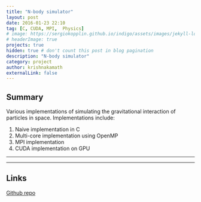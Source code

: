 ```yaml
---
title: "N-body simulator"
layout: post
date: 2016-01-23 22:10
tag: [C, CUDA, MPI,  Physics]
# image: https://sergiokopplin.github.io/indigo/assets/images/jekyll-logo-light-solid.png
# headerImage: true
projects: true
hidden: true # don't count this post in blog pagination
description: "N-body simulator"
category: project
author: krishnakamath
externalLink: false
---
```


## Summary

Various implementations of simulating the gravitational interaction of particles in space. 
Implementations include: 
1. Naive implementation in C
2. Multi-core implementation using OpenMP
3. MPI implementation 
4. CUDA implementation on GPU

---


---

## Links

[Github repo](https://github.com/krishnak98/)